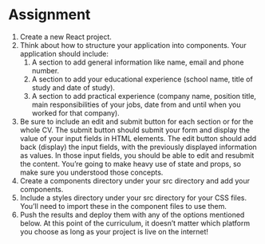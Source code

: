 # Assignment

1. Create a new React project.
2. Think about how to structure your application into components. Your application should include:
    1. A section to add general information like name, email and phone number.
    2. A section to add your educational experience (school name, title of study and date of study).
    3. A section to add practical experience (company name, position title, main responsibilities of your jobs, date from and until when you worked for that company).
3. Be sure to include an edit and submit button for each section or for the whole CV. The submit button should submit your form and display the value of your input fields in HTML elements. The edit button should add back (display) the input fields, with the previously displayed information as values. In those input fields, you should be able to edit and resubmit the content. You’re going to make heavy use of state and props, so make sure you understood those concepts.
4. Create a components directory under your src directory and add your components.
5. Include a styles directory under your src directory for your CSS files. You’ll need to import these in the component files to use them.
6. Push the results and deploy them with any of the options mentioned below. At this point of the curriculum, it doesn’t matter which platform you choose as long as your project is live on the internet!
